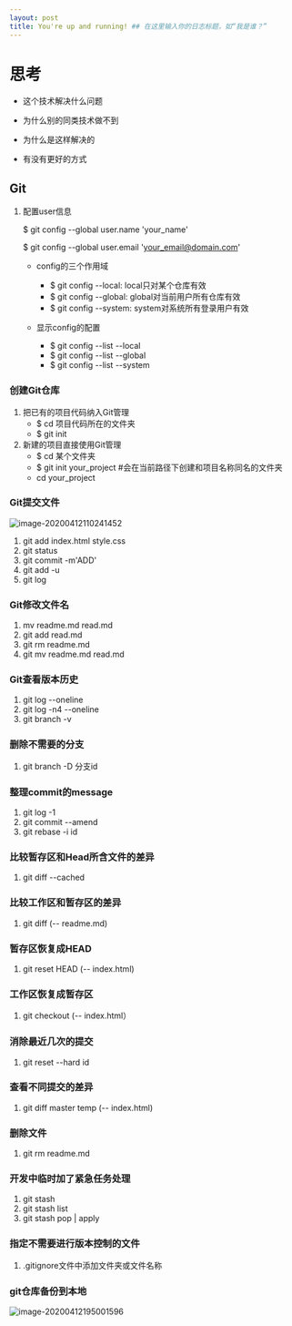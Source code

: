 ```yaml
---
layout: post
title: You're up and running! ## 在这里输入你的日志标题，如“我是谁？”
---
```

# 思考

- 这个技术解决什么问题

  

- 为什么别的同类技术做不到

  

- 为什么是这样解决的

- 有没有更好的方式

  

## Git

1. 配置user信息

   $ git config --global user.name 'your_name'

   $ git config --global user.email 'your_email@domain.com' 

   - config的三个作用域
     - $ git config --local:  local只对某个仓库有效
     - $ git config --global:  global对当前用户所有仓库有效
     - $ git config --system:  system对系统所有登录用户有效

   - 显示config的配置
     - $ git config --list --local
     - $ git config --list --global
     - $ git config --list --system

### 创建Git仓库

1. 把已有的项目代码纳入Git管理
   - $ cd 项目代码所在的文件夹
   - $ git init
2. 新建的项目直接使用Git管理
   - $ cd 某个文件夹
   - $ git init your_project   #会在当前路径下创建和项目名称同名的文件夹
   - cd your_project

### Git提交文件

![image-20200412110241452](C:\Users\weiau\AppData\Roaming\Typora\typora-user-images\image-20200412110241452.png)

1. git add index.html style.css
2. git status
3. git commit -m'ADD'
4. git add -u
5. git log

### Git修改文件名

1. mv readme.md read.md
2. git add read.md
3. git rm readme.md
4. git mv readme.md read.md

### Git查看版本历史

1. git log --oneline
2. git log -n4 --oneline
3. git branch -v

### 删除不需要的分支

1. git branch -D 分支id

### 整理commit的message

1. git log -1
2. git commit --amend
3. git rebase -i id

###  比较暂存区和Head所含文件的差异
1. git diff --cached
###  比较工作区和暂存区的差异
1. git diff (-- readme.md)

### 暂存区恢复成HEAD
1. git reset HEAD (-- index.html)

### 工作区恢复成暂存区
1. git checkout (-- index.html）

### 消除最近几次的提交
1. git reset --hard id

### 查看不同提交的差异
1. git diff master temp (-- index.html)

### 删除文件
1. git rm readme.md

### 开发中临时加了紧急任务处理
1. git stash
2. git stash list
3. git stash pop | apply

### 指定不需要进行版本控制的文件
1. .gitignore文件中添加文件夹或文件名称

### git仓库备份到本地

![image-20200412195001596](C:\Users\weiau\AppData\Roaming\Typora\typora-user-images\image-20200412195001596.png)







